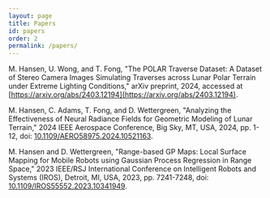 ```yaml
---
layout: page
title: Papers
id: papers
order: 2
permalink: /papers/
---
```


M. Hansen, U. Wong, and T. Fong, "The POLAR Traverse Dataset: A Dataset of Stereo Camera Images Simulating Traverses across Lunar Polar Terrain under Extreme Lighting Conditions," arXiv preprint, 2024, accessed at [https://arxiv.org/abs/2403.12194](https://arxiv.org/abs/2403.12194).

M. Hansen, C. Adams, T. Fong, and D. Wettergreen, "Analyzing the Effectiveness of Neural Radiance Fields for Geometric Modeling of Lunar Terrain," 2024 IEEE Aerospace Conference, Big Sky, MT, USA, 2024, pp. 1-12, doi: [10.1109/AERO58975.2024.10521163](https://doi.org/10.1109/AERO58975.2024.10521163).

M. Hansen and D. Wettergreen, "Range-based GP Maps: Local Surface Mapping for Mobile Robots using Gaussian Process Regression in Range Space," 2023 IEEE/RSJ International Conference on Intelligent Robots and Systems (IROS), Detroit, MI, USA, 2023, pp. 7241-7248, doi: [10.1109/IROS55552.2023.10341949](https://doi.org/10.1109/IROS55552.2023.10341949).